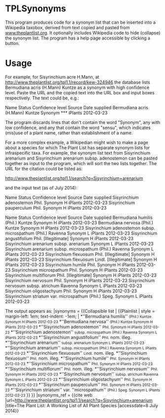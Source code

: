 TPLSynonyms
===========

This program produces code for a synonym list that can be inserted into a Wikipedia taxobox,
derived from text copied and pasted from www.theplantlist.org. It optionally includes Wikipedia
code to hide (collapse) the synonym list. The program has a help page accessible by clicking a button.

  Usage
  =====
For example, for Sisyrinchium acre H.Mann, at http://www.theplantlist.org/tpl1.1/record/kew-324946
the database lists Bermudiana acris (H.Mann) Kuntze as a synonym with high confidence level.
Paste the URL and the copied text into the URL box and input boxes respectively. The text could be, e.g.:

Name Status Confidence level Source Date supplied
Bermudiana acris (H.Mann) Kuntze Synonym *** iPlants 2012-03-23

The program discards lines that don't contain the word "Synonym", any with low confidence, and any that
contain the word "sensu", which indicates (mis)use of a plant name, rather than establishment of a name.

For a more complex example, a Wikipedian might wish to make a page about a species for which The Plant List
has separate synonym lists for infraspecific taxa. For example, the synonym list text from
Sisyrinchium arenarium and Sisyrinchium arenarium subsp. adenostemon can be pasted together as input to the program,
which will sort the two lists together. The URL for the citation could be listed as:

http://www.theplantlist.org/tpl1.1/search?q=Sisyrinchium+arenarium

and the input text (as of July 2014):

Name Status Confi­dence level Source Date supplied
Sisyrinchium adenostemon Phil. Synonym H iPlants 2012-03-23
Sisyrinchium pauperculum Phil. Synonym H iPlants 2012-03-23

Name Status Confi­dence level Source Date supplied
Bermudiana humilis (Phil.) Kuntze Synonym H iPlants 2012-03-23
Bermudiana nervosa (Phil.) Kuntze Synonym H iPlants 2012-03-23
Sisyrinchium adenostemon subsp. microspathum (Phil.) Ravenna Synonym L iPlants 2012-03-23
Sisyrinchium angustifolium Phil. [Illegitimate] Synonym H iPlants 2012-03-23
Sisyrinchium arenarium subsp. arenarium Synonym L iPlants 2012-03-23
Sisyrinchium arenarium subsp. microspathum (Phil.) Ravenna Synonym L iPlants 2012-03-23
Sisyrinchium flexuosum Phil. [Illegitimate] Synonym H iPlants 2012-03-23
Sisyrinchium flexuosum Lindl. [Illegitimate] Synonym H iPlants 2012-03-23
Sisyrinchium humile Phil. Synonym H iPlants 2012-03-23
Sisyrinchium microspathum Phil. Synonym H iPlants 2012-03-23
Sisyrinchium multiflorum Phil. [Illegitimate] Synonym H iPlants 2012-03-23
Sisyrinchium nervosum Phil. Synonym H iPlants 2012-03-23
Sisyrinchium nervosum subsp. atrichum Ravenna Synonym L iPlants 2012-03-23
Sisyrinchium oligostachyum Phil. Synonym H iPlants 2012-03-23
Sisyrinchium striatum var. microspathum (Phil.) Speg. Synonym L iPlants 2012-03-23

The output appears as:
|synonyms =
{{Collapsible list |
{{Plainlist | style = margin-left: 1em; text-indent: -1em; |
*''Bermudiana humilis'' <small>(Phil.) Kuntze Synonym H iPlants 2012-03-23</small>
*''Bermudiana nervosa'' <small>(Phil.) Kuntze Synonym H iPlants 2012-03-23</small>
*''Sisyrinchium adenostemon'' <small>Phil. Synonym H iPlants 2012-03-23</small>
*''Sisyrinchium adenostemon'' <small>subsp. microspathum (Phil.) Ravenna Synonym L iPlants 2012-03-23</small>
*''Sisyrinchium angustifolium'' <small>Phil.</small> nom. illeg.
*''Sisyrinchium arenarium'' <small>subsp. arenarium Synonym L iPlants 2012-03-23</small>
*''Sisyrinchium arenarium'' <small>subsp. microspathum (Phil.) Ravenna Synonym L iPlants 2012-03-23</small>
*''Sisyrinchium flexuosum'' <small>Lindl.</small> nom. illeg.
*''Sisyrinchium flexuosum'' <small>Phil.</small> nom. illeg.
*''Sisyrinchium humile'' <small>Phil. Synonym H iPlants 2012-03-23</small>
*''Sisyrinchium microspathum'' <small>Phil. Synonym H iPlants 2012-03-23</small>
*''Sisyrinchium multiflorum'' <small>Phil.</small> nom. illeg.
*''Sisyrinchium nervosum'' <small>Phil. Synonym H iPlants 2012-03-23</small>
*''Sisyrinchium nervosum'' <small>subsp. atrichum Ravenna Synonym L iPlants 2012-03-23</small>
*''Sisyrinchium oligostachyum'' <small>Phil. Synonym H iPlants 2012-03-23</small>
*''Sisyrinchium pauperculum'' <small>Phil. Synonym H iPlants 2012-03-23</small>
*''Sisyrinchium striatum'' var. ''microspathum'' <small>(Phil.) Speg. Synonym L iPlants 2012-03-23</small>
}}
}}
|synonyms_ref = {{cite web
|url=http://www.theplantlist.org/tpl1.1/search?q=Sisyrinchium+arenarium
|title=The Plant List: A Working List of All Plant Species
|accessdate=8 July 2014}}
